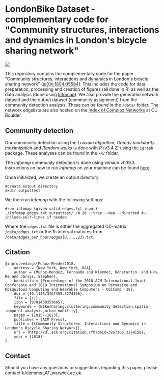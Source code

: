 # LondonBike Dataset - complementary code for "Community structures, interactions and dynamics in London's bicycle sharing network" 

![](https://konstantinklemmer.github.io/images/research/06.png)

This repository contains the complementary code for the paper "Community structures, interactions and dynamics in London's bicycle sharing network" ([arXiv:1804.05584](https://arxiv.org/abs/1804.05584)). This includes the code for data preparation, processing and creation of figures (all done in R) as well as the data analysis (done using [Infomap](https://github.com/mapequation/infomap)). We also provide the generated network dataset and the output dataset (community assignment) from the community detection analysis. These can be found in the `/data/` folder. The network edgelists are also hosted on the [Index of Complex Networks](https://icon.colorado.edu/) at CU Boulder.

## Community detection

Our community detection using the *Louvain algorithm*, *Greedy modularity maximization* and *Random walks* is done with *R* (v3.4.2) using the `igraph` package. These analyses can be found in the `/R/` folder. 

The *Infomap* community detection is done using version v0.19.3. Instructions on how to run *Infomap* on your machine can be found [here](http://www.mapequation.org/code.html).

Once initialized, we create an output directory:
```
#create output directory
mkdir outputtest
```
We then run *Infomap* with the following settings:
```
#run infomap (given valid edges.txt input)
./Infomap edges.txt outputtest/ -N 20 --tree --map --directed #--include-self-links if needed
```
Where the `edges.txt` file is either the aggregated OD-matrix `/data/edges.txt` or the 1h interval matrices from `/data/edges_per_hour/edges{0,...,23}.txt`.

## Citation

```
@inproceedings{Munoz-Mendez2018,
	address = {New York, New York, USA},
	author = {Munoz-Mendez, Fernando and Klemmer, Konstantin  and Han, Ke and Jarvis, Stephen},
	booktitle = {Proceedings of the 2018 ACM International Joint Conference and 2018 International Symposium on Pervasive and Ubiquitous Computing and Wearable Computers - UbiComp '18},
	doi = {10.1145/3267305.3274156},
	file = {::},
	isbn = {9781450359665},
	keywords = {Bikesharing,clustering,community detection,spatio-temporal analysis,urban mobility},
	pages = {1015--1023},
	publisher = {ACM Press},
	title = {{Community Structures, Interactions and Dynamics in London's Bicycle Sharing Network}},
	url = {http://dl.acm.org/citation.cfm?doid=3267305.3274156},
	year = {2018}
}
```

## Contact

Should you have any questions or suggestions regarding this paper, please contact k.klemmer_AT_warwick.ac.uk.
